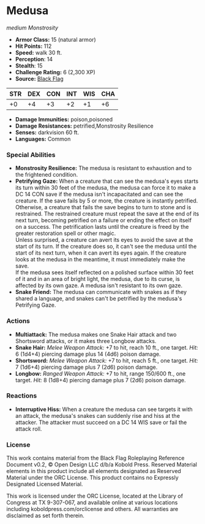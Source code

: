# Medusa

*medium* *Monstrosity*

- **Armor Class:** 15 (natural armor)
- **Hit Points:** 112 
- **Speed:** walk 30 ft.
- **Perception**: 14
- **Stealth**: 15
- **Challenge Rating:** 6 (2,300 XP)
- **Source:** [Black Flag](https://koboldpress.com/kpstore/product/tovrpg-pg-mv/)

| STR | DEX | CON | INT | WIS | CHA |
| --- | --- | --- | --- | --- | --- |
| +0 | +4 | +3 | +2 | +1 | +6 |

- **Damage Immunities:** poison,poisoned
- **Damage Resistances:** petrified,Monstrosity Resilience
- **Senses:** darkvision 60 ft.
- **Languages:** Common

### Special Abilities

- **Monstrosity Resilience:** The medusa is resistant to exhaustion and to the frightened condition.
- **Petrifying Gaze:** When a creature that can see the medusa's eyes starts its turn within 30 feet of the medusa, the medusa can force it to make a DC 14 CON save if the medusa isn't incapacitated and can see the creature. If the save fails by 5 or more, the creature is instantly petrified. Otherwise, a creature that fails the save begins to turn to stone and is restrained. The restrained creature must repeat the save at the end of its next turn, becoming petrified on a failure or ending the effect on itself on a success. The petrification lasts until the creature is freed by the greater restoration spell or other magic.<br>Unless surprised, a creature can avert its eyes to avoid the save at the start of its turn. If the creature does so, it can't see the medusa until the start of its next turn, when it can avert its eyes again. If the creature looks at the medusa in the meantime, it must immediately make the save.<br> If the medusa sees itself reflected on a polished surface within 30 feet of it and in an area of bright light, the medusa, due to its curse, is affected by its own gaze. A medusa isn't resistant to its own gaze.
- **Snake Friend:** The medusa can communicate with snakes as if they shared a language, and snakes can't be petrified by the medusa's Petrifying Gaze.

### Actions

- **Multiattack:** The medusa makes one Snake Hair attack and two Shortsword attacks, or it makes three Longbow attacks.
- **Snake Hair:** _Melee Weapon Attack:_ +7 to hit, reach 10 ft., one target. _Hit:_ 6 (1d4+4) piercing damage plus 14 (4d6) poison damage.
- **Shortsword:** _Melee Weapon Attack:_ +7 to hit, reach 5 ft., one target. _Hit:_ 7 (1d6+4) piercing damage plus 7 (2d6) poison damage.
- **Longbow:** _Ranged Weapon Attack:_ +7 to hit, range 150/600 ft., one target. _Hit:_ 8 (1d8+4) piercing damage plus 7 (2d6) poison damage.

### Reactions

- **Interruptive Hiss:** When a creature the medusa can see targets it with an attack, the medusa's snakes can suddenly rise and hiss at the attacker. The attacker must succeed on a DC 14 WIS save or fail the attack roll.


### License

This work contains material from the Black Flag Roleplaying Reference Document v0.2, © Open Design LLC d/b/a Kobold Press. Reserved Material elements in this product include all elements designated as Reserved Material under the ORC License. This product contains no Expressly Designated Licensed Material.

This work is licensed under the ORC License, located at the Library of Congress at TX 9-307-067, and available online at various locations including koboldpress.com/orclicense and others. All warranties are disclaimed as set forth therein.
